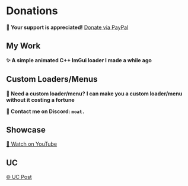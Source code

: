 # Donations
**💖 Your support is appreciated!**
[Donate via PayPal](https://www.paypal.com/paypalme/mgotpaid)

## My Work
**✨ A simple animated C++ ImGui loader I made a while ago**

## Custom Loaders/Menus
**🎨 Need a custom loader/menu?**
**I can make you a custom loader/menu without it costing a fortune**

**📩 Contact me on Discord: `moat.`**

## Showcase
[🎥 Watch on YouTube](https://youtu.be/4VrN6xVetcc)

## UC
[🌐 UC Post](https://www.unknowncheats.me/forum/c-and-c-/672274-free-animated-imgui-loader.html)
